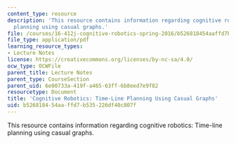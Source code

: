 ```yaml
---
content_type: resource
description: 'This resource contains information regarding cognitive robotics: Time-line
  planning using casual graphs.'
file: /courses/16-412j-cognitive-robotics-spring-2016/b526818454aaffd7b535226df40c807f_MIT16_412JS16_L8.pdf
file_type: application/pdf
learning_resource_types:
- Lecture Notes
license: https://creativecommons.org/licenses/by-nc-sa/4.0/
ocw_type: OCWFile
parent_title: Lecture Notes
parent_type: CourseSection
parent_uid: 6e00733a-419f-a465-63ff-6b8eed7e9f82
resourcetype: Document
title: 'Cognitive Robotics: Time-Line Planning Using Casual Graphs'
uid: b5268184-54aa-ffd7-b535-226df40c807f
---
```

This resource contains information regarding cognitive robotics: Time-line planning using casual graphs.